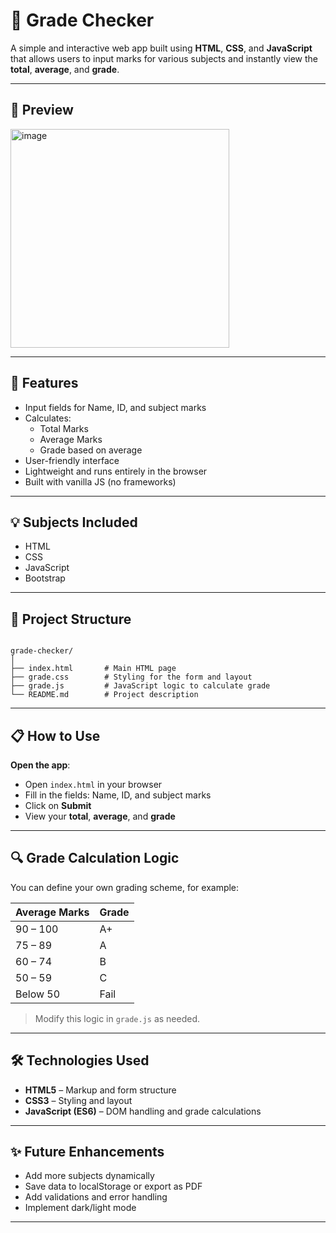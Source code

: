 
# 📝 Grade Checker 

A simple and interactive web app built using **HTML**, **CSS**, and **JavaScript** that allows users to input marks for various subjects and instantly view the **total**, **average**, and **grade**.

---

## 📸 Preview

<img width="350" height="350" alt="image" src="https://github.com/user-attachments/assets/586ae051-554b-403d-941a-8b8fee608e62" />

---

## 🚀 Features

- Input fields for Name, ID, and subject marks
- Calculates:
  - Total Marks
  - Average Marks
  - Grade based on average
- User-friendly interface
- Lightweight and runs entirely in the browser
- Built with vanilla JS (no frameworks)

---

## 💡 Subjects Included

- HTML
- CSS
- JavaScript
- Bootstrap

---

## 📂 Project Structure

```

grade-checker/
│
├── index.html       # Main HTML page
├── grade.css        # Styling for the form and layout
├── grade.js         # JavaScript logic to calculate grade
└── README.md        # Project description

````

---

## 📋 How to Use

 **Open the app**:

   * Open `index.html` in your browser
   * Fill in the fields: Name, ID, and subject marks
   * Click on **Submit**
   * View your **total**, **average**, and **grade**

---

## 🔍 Grade Calculation Logic

You can define your own grading scheme, for example:

| Average Marks | Grade |
| ------------- | ----- |
| 90 – 100      | A+    |
| 75 – 89       | A     |
| 60 – 74       | B     |
| 50 – 59       | C     |
| Below 50      | Fail  |

> Modify this logic in `grade.js` as needed.

---

## 🛠️ Technologies Used

* **HTML5** – Markup and form structure
* **CSS3** – Styling and layout
* **JavaScript (ES6)** – DOM handling and grade calculations

---

## ✨ Future Enhancements

* Add more subjects dynamically
* Save data to localStorage or export as PDF
* Add validations and error handling
* Implement dark/light mode

---

